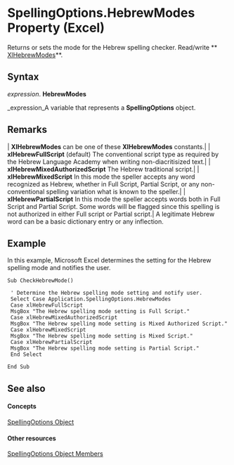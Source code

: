 
# SpellingOptions.HebrewModes Property (Excel)

Returns or sets the mode for the Hebrew spelling checker. Read/write  ** [XlHebrewModes](a3dafb53-dae1-33c2-4470-2daca721064c.md)**.


## Syntax

 _expression_. **HebrewModes**

 _expression_A variable that represents a  **SpellingOptions** object.


## Remarks



| **XlHebrewModes** can be one of these **XlHebrewModes** constants.|
| **xlHebrewFullScript** (default) The conventional script type as required by the Hebrew Language Academy when writing non-diacritisized text.|
| **xlHebrewMixedAuthorizedScript** The Hebrew traditional script.|
| **xlHebrewMixedScript** In this mode the speller accepts any word recognized as Hebrew, whether in Full Script, Partial Script, or any non-conventional spelling variation what is known to the speller.|
| **xlHebrewPartialScript** In this mode the speller accepts words both in Full Script and Partial Script. Some words will be flagged since this spelling is not authorized in either Full script or Partial script.|
A legitimate Hebrew word can be a basic dictionary entry or any inflection.


## Example

In this example, Microsoft Excel determines the setting for the Hebrew spelling mode and notifies the user.


```
Sub CheckHebrewMode() 
 
 ' Determine the Hebrew spelling mode setting and notify user. 
 Select Case Application.SpellingOptions.HebrewModes 
 Case xlHebrewFullScript 
 MsgBox "The Hebrew spelling mode setting is Full Script." 
 Case xlHebrewMixedAuthorizedScript 
 MsgBox "The Hebrew spelling mode setting is Mixed Authorized Script." 
 Case xlHebrewMixedScript 
 MsgBox "The Hebrew spelling mode setting is Mixed Script." 
 Case xlHebrewPartialScript 
 MsgBox "The Hebrew spelling mode setting is Partial Script." 
 End Select 
 
End Sub
```


## See also


#### Concepts


 [SpellingOptions Object](3ba7d0b4-bebb-0cc9-cb50-066d1c19d876.md)
#### Other resources


 [SpellingOptions Object Members](d25612d9-256d-de1b-e89b-0440f37d9caa.md)
